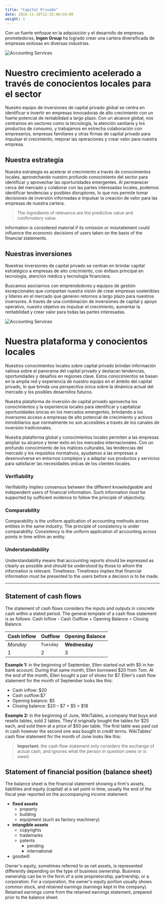 ```yaml
---
title: "Capital Privado"
date: 2018-11-18T12:33:46+10:00
weight: 1
---
```


Con un fuerte enfoque en la adquisición y el desarrollo de empresas prometedoras, **Ingen Group** ha logrado crear una cartera diversificada de empresas exitosas en diversas industrias.



![Accounting Services](/victoryjacklimited/images/fondos-mutuos.jpg)

# Nuestro crecimiento acelerado a través de conocientos locales para el sector

Nuestro equipo de inversiones de capital privado global se centra en identificar e invertir en empresas innovadoras de alto crecimiento con un fuerte potencial de rentabilidad a largo plazo. Con un alcance global, nos centramos en sectores como la tecnología, la atención sanitaria y los productos de consumo, y trabajamos en estrecha colaboración con empresarios, empresas familiares y otras firmas de capital privado para impulsar el crecimiento, mejorar las operaciones y crear valor para nuestra empresa.


## Nuestra estrategia

Nuestra estrategia es acelerar el crecimiento a través de conocimientos locales, aprovechando nuestro profundo conocimiento del sector para identificar y aprovechar las oportunidades emergentes. Al permanecer cerca del mercado y colaborar con las partes interesadas locales, podemos identificar tendencias y posibles disruptores, lo que nos permite tomar decisiones de inversión informadas e impulsar la creación de valor para las empresas de nuestra cartera.

> The ingredients of relevance are the predictive value and confirmatory value.

Information is considered material if its omission or misstatement could influence the economic decisions of users taken on the basis of the financial statements.

## Nuestras inversiones

Nuestras inversiones de capital privado se centran en brindar capital estratégico a empresas de alto crecimiento, con énfasis principal en tecnología, atención médica y tecnología financiera. 

Buscamos asociarnos con emprendedores y equipos de gestión excepcionales que compartan nuestra visión de crear empresas sostenibles y líderes en el mercado que generen retornos a largo plazo para nuestros inversores. A través de una combinación de inversiones de capital y apoyo operativo, nuestro objetivo es impulsar el crecimiento, aumentar la rentabilidad y crear valor para todas las partes interesadas.

![Accounting Services](/victoryjacklimited/images/fondos-mutuos.jpg)

# Nuestra plataforma y conocientos locales
Nuestros conocimientos locales sobre capital privado brindan información valiosa sobre el panorama del capital privado y destacan tendencias, oportunidades y desafíos en regiones clave. Estos conocimientos se basan en la amplia red y experiencia de nuestro equipo en el ámbito del capital privado, lo que brinda una perspectiva única sobre la dinámica actual del mercado y los posibles desarrollos futuros.

Nuestra plataforma de inversión de capital privado aprovecha los conocimientos y la experiencia locales para identificar y capitalizar oportunidades únicas en los mercados emergentes, brindando a los inversores acceso a empresas de alto potencial de crecimiento y activos inmobiliarios que normalmente no son accesibles a través de los canales de inversión tradicionales.

Nuestra plataforma global y conocimientos locales permiten a las empresas ampliar su alcance y tener éxito en los mercados internacionales. Con un profundo conocimiento de los matices culturales, las tendencias del mercado y los requisitos normativos, ayudamos a las empresas a desenvolverse en entornos complejos y a adaptar sus productos y servicios para satisfacer las necesidades únicas de los clientes locales.
### Verifiability

Verifiability implies consensus between the different knowledgeable and independent users of financial information. Such information must be supported by sufficient evidence to follow the principle of objectivity.

### Comparability

Comparability is the uniform application of accounting methods across entities in the same industry. The principle of consistency is under comparability. Consistency is the uniform application of accounting across points in time within an entity.

### Understandability

Understandability means that accounting reports should be expressed as clearly as possible and should be understood by those to whom the information is relevant.
Timeliness: Timeliness implies that financial information must be presented to the users before a decision is to be made.

---

## Statement of cash flows

The statement of cash flows considers the inputs and outputs in concrete cash within a stated period. The general template of a cash flow statement is as follows: Cash Inflow - Cash Outflow + Opening Balance = Closing Balance

| Cash Inflow | Outflow   | Opening Balance |
| ----------- | --------- | --------------- |
| _Monday_    | `Tuesday` | **Wednesday**   |
| 1           | 2         | 3               |

**Example 1:** in the beginning of September, Ellen started out with $5 in her bank account. During that same month, Ellen borrowed $20 from Tom. At the end of the month, Ellen bought a pair of shoes for $7. Ellen's cash flow statement for the month of September looks like this:

- Cash inflow: $20
- Cash outflow:$7
- Opening balance: $5
- Closing balance: $20 – $7 + $5 = $18

**Example 2:** in the beginning of June, WikiTables, a company that buys and resells tables, sold 2 tables. They'd originally bought the tables for $25 each, and sold them at a price of $50 per table. The first table was paid out in cash however the second one was bought in credit terms. WikiTables' cash flow statement for the month of June looks like this:

> **Important:** the cash flow statement only considers the exchange of actual cash, and ignores what the person in question owes or is owed.

## Statement of financial position (balance sheet)

The balance sheet is the financial statement showing a firm's assets, liabilities and equity (capital) at a set point in time, usually the end of the fiscal year reported on the accompanying income statement.

- **fixed assets**
  - property
  - building
  - equipment (such as factory machinery)
- **intangible assets**
  - copyrights
  - trademarks
  - patents
    - pending
    - international
- goodwill

Owner's equity, sometimes referred to as net assets, is represented differently depending on the type of business ownership. Business ownership can be in the form of a sole proprietorship, partnership, or a corporation. For a corporation, the owner's equity portion usually shows common stock, and retained earnings (earnings kept in the company). Retained earnings come from the retained earnings statement, prepared prior to the balance sheet.
